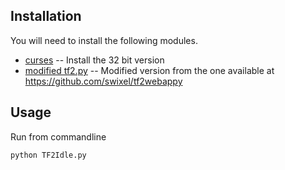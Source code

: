 Installation
-----------

You will need to install the following modules.

* [curses](http://www.lfd.uci.edu/~gohlke/pythonlibs/#curses) -- Install the 32 bit version
* [modified tf2.py](http://dl.dropbox.com/u/105828/tf2.py) -- Modified version from the one available at https://github.com/swixel/tf2webappy

Usage
-----
Run from commandline

    python TF2Idle.py